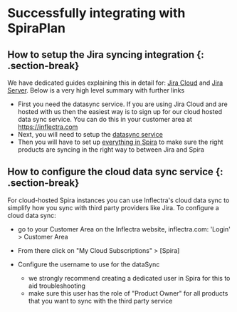 # Successfully integrating with SpiraPlan

## How to setup the Jira syncing integration {: .section-break}
We have dedicated guides explaining this in detail for: [Jira Cloud](../../External-Bug-Tracking-Integration/Using-SpiraTeam-with-Jira-Cloud/) and [Jira Server](../../External-Bug-Tracking-Integration/Using-SpiraTeam-with-JIRA-5+/). Below is a very high level summary with further links

- First you need the datasync service. If you are using Jira Cloud and are hosted with us then the easiest way is to sign up for our cloud hosted data sync service. You can do this in your customer area at https://inflectra.com
- Next, you will need to setup the [datasync service](../../External-Bug-Tracking-Integration/Setting-up-Data-Synchronization/#spira-external-tool-cloud-hosted) 
- Then you will have to set up [everything in Spira](../../External-Bug-Tracking-Integration/Using-SpiraTeam-with-Jira-Cloud/) to make sure the right products are syncing in the right way to between Jira and Spira

## How to configure the cloud data sync service {: .section-break}
For cloud-hosted Spira instances you can use Inflectra's cloud data sync to simplify how you sync with third party providers like Jira. To configure a cloud data sync:

- go to your Customer Area on the Inflectra website, inflectra.com: 'Login' > Customer Area
- From there click on "My Cloud Subscriptions" > [Spira]
- Configure the username to use for the dataSync
    
    - we strongly recommend creating a dedicated user in Spira for this to aid troubleshooting
    - make sure this user has the role of "Product Owner" for all products that you want to sync with the third party service
